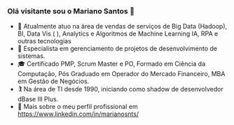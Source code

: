 ### Olá visitante sou o Mariano Santos 👋

- 🔭 Atualmente atuo na área de vendas de serviços de Big Data (Hadoop), BI, Data Vis ( ), Analytics e Algoritmos de Machine Learning IA, RPA e outras tecnologias 
- 🌱 Especialista em gerenciamento de projetos de desenvolvimento de sistemas.
- 🎓 Certificado PMP, Scrum Master e PO, Formado em Ciência da Computação, Pós Graduado em Operador do Mercado Financeiro, MBA em Gestão de Negócios. 
- 🏌 Na área de TI desde 1990, iniciando como shadow de desenvolvedor dBase III Plus.
- 💬 Mais sobre o meu perfil profissional em https://www.linkedin.com/in/marianosnts/

<!--
**marianosnts/marianosnts** is a ✨ _special_ ✨ repository because its `README.md` (this file) appears on your GitHub profile.

Here are some ideas to get you started:

- 🔭 I’m currently working on ...
- 🌱 I’m currently learning ...
- 👯 I’m looking to collaborate on ...
- 🤔 I’m looking for help with ...
- 💬 Ask me about ...
- 📫 How to reach me: ...
- 😄 Pronouns: ...
- ⚡ Fun fact: ...
-->
